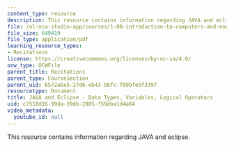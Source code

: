 ```yaml
---
content_type: resource
description: This resource contains information regarding JAVA and eclipse.
file: /ol-ocw-studio-app/courses/1-00-introduction-to-computers-and-engineering-problem-solving-spring-2012/c7518d1699da39db2805f59dba1d4a84_MIT1_00S12_REC_1.pdf
file_size: 649419
file_type: application/pdf
learning_resource_types:
- Recitations
license: https://creativecommons.org/licenses/by-nc-sa/4.0/
ocw_type: OCWFile
parent_title: Recitations
parent_type: CourseSection
parent_uid: b572abe5-27d6-eb43-bbfc-f09bfe5f3397
resourcetype: Document
title: JAVA and Eclipse - Data Types, Variables, Logical Operators
uid: c7518d16-99da-39db-2805-f59dba1d4a84
video_metadata:
  youtube_id: null
---
```

This resource contains information regarding JAVA and eclipse.